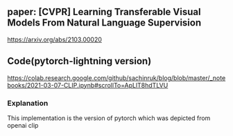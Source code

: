 ## paper: [CVPR] Learning Transferable Visual Models From Natural Language Supervision
https://arxiv.org/abs/2103.00020

## Code(pytorch-lightning version)

https://colab.research.google.com/github/sachinruk/blog/blob/master/_notebooks/2021-03-07-CLIP.ipynb#scrollTo=ApLlT8hdTLVU

### Explanation
This implementation is the version of pytorch which was depicted from openai clip
